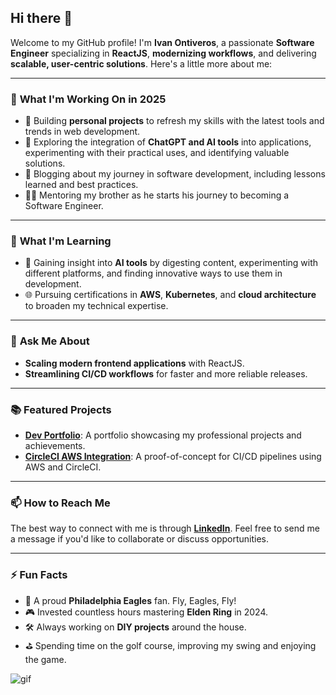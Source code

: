 ## Hi there 👋

Welcome to my GitHub profile! I'm **Ivan Ontiveros**, a passionate **Software Engineer** specializing in **ReactJS**, **modernizing workflows**, and delivering **scalable, user-centric solutions**. Here's a little more about me:

---

### 🔭 **What I'm Working On in 2025**

- 🚀 Building **personal projects** to refresh my skills with the latest tools and trends in web development.
- 🤖 Exploring the integration of **ChatGPT and AI tools** into applications, experimenting with their practical uses, and identifying valuable solutions.
- 📝 Blogging about my journey in software development, including lessons learned and best practices.
- 👨‍🏫 Mentoring my brother as he starts his journey to becoming a Software Engineer.

---

### 🌱 **What I'm Learning**

- 🤖 Gaining insight into **AI tools** by digesting content, experimenting with different platforms, and finding innovative ways to use them in development.
- 🌐 Pursuing certifications in **AWS**, **Kubernetes**, and **cloud architecture** to broaden my technical expertise.

---

### 💬 **Ask Me About**

- **Scaling modern frontend applications** with ReactJS.
- **Streamlining CI/CD workflows** for faster and more reliable releases.

---

### 📚 **Featured Projects**

- **[Dev Portfolio](https://github.com/Ivan-Ontiveros/io-dev-portfolio)**: A portfolio showcasing my professional projects and achievements.
- **[CircleCI AWS Integration](https://github.com/Ivan-Ontiveros/aws-cci)**: A proof-of-concept for CI/CD pipelines using AWS and CircleCI.

---

### 📫 **How to Reach Me**

The best way to connect with me is through **[LinkedIn](https://www.linkedin.com/in/ivan-ontiveros)**. Feel free to send me a message if you'd like to collaborate or discuss opportunities.

---

### ⚡ **Fun Facts**

- 🦅 A proud **Philadelphia Eagles** fan. Fly, Eagles, Fly!
- 🎮 Invested countless hours mastering **Elden Ring** in 2024.
- 🛠️ Always working on **DIY projects** around the house.
- ⛳ Spending time on the golf course, improving my swing and enjoying the game.

![gif](https://media.giphy.com/media/v1.Y2lkPTc5MGI3NjExMnA5YWJ6c2Nva3dhZWp2a3l0YXp5cTh4aHBzYWlkMnk2cXp1bGJ1OSZlcD12MV9naWZzX3NlYXJjaCZjdD1n/3oEdv4pk61Rfcb7nPi/giphy.gif)
